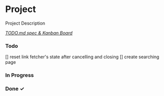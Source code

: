 # Project

Project Description

<em>[TODO.md spec & Kanban Board](https://bit.ly/3fCwKfM)</em>

### Todo
[] reset link fetcher's state after cancelling and closing
[] create searching page

### In Progress

### Done ✓